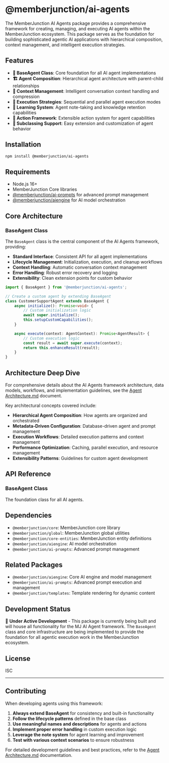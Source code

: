 # @memberjunction/ai-agents

The MemberJunction AI Agents package provides a comprehensive framework for creating, managing, and executing AI agents within the MemberJunction ecosystem. This package serves as the foundation for building sophisticated agentic AI applications with hierarchical composition, context management, and intelligent execution strategies.

## Features

- **🤖 BaseAgent Class**: Core foundation for all AI agent implementations
- **🏗️ Agent Composition**: Hierarchical agent architecture with parent-child relationships
- **🧠 Context Management**: Intelligent conversation context handling and compression
- **🔄 Execution Strategies**: Sequential and parallel agent execution modes
- **📝 Learning System**: Agent note-taking and knowledge retention capabilities
- **🎯 Action Framework**: Extensible action system for agent capabilities
- **🔧 Subclassing Support**: Easy extension and customization of agent behavior

## Installation

```bash
npm install @memberjunction/ai-agents
```

## Requirements

- Node.js 16+
- MemberJunction Core libraries
- [@memberjunction/ai-prompts](../Prompts/README.md) for advanced prompt management
- [@memberjunction/aiengine](../Engine/README.md) for AI model orchestration

## Core Architecture

### BaseAgent Class

The `BaseAgent` class is the central component of the AI Agents framework, providing:

- **Standard Interface**: Consistent API for all agent implementations
- **Lifecycle Management**: Initialization, execution, and cleanup workflows
- **Context Handling**: Automatic conversation context management
- **Error Handling**: Robust error recovery and logging
- **Extensibility**: Clean extension points for custom behavior

```typescript
import { BaseAgent } from '@memberjunction/ai-agents';

// Create a custom agent by extending BaseAgent
class CustomerSupportAgent extends BaseAgent {
    async initialize(): Promise<void> {
        // Custom initialization logic
        await super.initialize();
        this.setupCustomCapabilities();
    }

    async execute(context: AgentContext): Promise<AgentResult> {
        // Custom execution logic
        const result = await super.execute(context);
        return this.enhanceResult(result);
    }
}
```
 

## Architecture Deep Dive

For comprehensive details about the AI Agents framework architecture, data models, workflows, and implementation guidelines, see the [Agent Architecture.md](./Agent%20Architecture.md) document.

Key architectural concepts covered include:

- **Hierarchical Agent Composition**: How agents are organized and orchestrated
- **Metadata-Driven Configuration**: Database-driven agent and prompt management
- **Execution Workflows**: Detailed execution patterns and context management
- **Performance Optimization**: Caching, parallel execution, and resource management
- **Extensibility Patterns**: Guidelines for custom agent development

## API Reference

### BaseAgent Class

The foundation class for all AI agents.
 
## Dependencies

- `@memberjunction/core`: MemberJunction core library
- `@memberjunction/global`: MemberJunction global utilities
- `@memberjunction/core-entities`: MemberJunction entity definitions
- `@memberjunction/aiengine`: AI model orchestration
- `@memberjunction/ai-prompts`: Advanced prompt management

## Related Packages

- `@memberjunction/aiengine`: Core AI engine and model management
- `@memberjunction/ai-prompts`: Advanced prompt execution and management
- `@memberjunction/templates`: Template rendering for dynamic content

## Development Status

🚧 **Under Active Development** - This package is currently being built and will house all functionality for the MJ AI Agent framework. The `BaseAgent` class and core infrastructure are being implemented to provide the foundation for all agentic execution work in the MemberJunction ecosystem.

## License

ISC

---

## Contributing

When developing agents using this framework:

1. **Always extend BaseAgent** for consistency and built-in functionality
2. **Follow the lifecycle patterns** defined in the base class
3. **Use meaningful names and descriptions** for agents and actions
4. **Implement proper error handling** in custom execution logic
5. **Leverage the note system** for agent learning and improvement
6. **Test with various context scenarios** to ensure robustness

For detailed development guidelines and best practices, refer to the [Agent Architecture.md](./Agent%20Architecture.md) documentation.